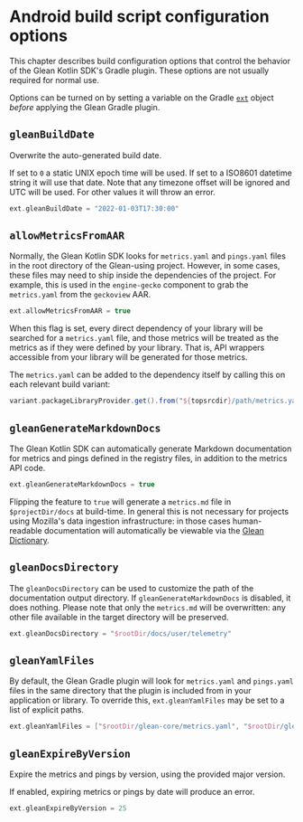 # Android build script configuration options

This chapter describes build configuration options that control the behavior of the Glean Kotlin SDK's Gradle plugin.
These options are not usually required for normal use.

Options can be turned on by setting a variable on the Gradle [`ext`](https://docs.gradle.org/current/dsl/org.gradle.api.plugins.ExtraPropertiesExtension.html) object *before* applying the Glean Gradle plugin.

## `gleanBuildDate`

Overwrite the auto-generated build date.

If set to `0` a static UNIX epoch time will be used.
If set to a ISO8601 datetime string it will use that date.
Note that any timezone offset will be ignored and UTC will be used.
For other values it will throw an error.

```groovy
ext.gleanBuildDate = "2022-01-03T17:30:00"
```

## `allowMetricsFromAAR`

Normally, the Glean Kotlin SDK looks for `metrics.yaml` and `pings.yaml` files in the root directory of the Glean-using project.
However, in some cases, these files may need to ship inside the dependencies of the project.
For example, this is used in the `engine-gecko` component to grab the `metrics.yaml` from the `geckoview` AAR.

```groovy
ext.allowMetricsFromAAR = true
```

When this flag is set, every direct dependency of your library will be searched for a `metrics.yaml` file, and those metrics will be treated as the metrics as if they were defined by your library.
That is, API wrappers accessible from your library will be generated for those metrics.

The `metrics.yaml` can be added to the dependency itself by calling this on each relevant build variant:

```groovy
variant.packageLibraryProvider.get().from("${topsrcdir}/path/metrics.yaml")
```

## `gleanGenerateMarkdownDocs`


The Glean Kotlin SDK can automatically generate Markdown documentation for metrics and pings defined in the registry files, in addition to the metrics API code.

```groovy
ext.gleanGenerateMarkdownDocs = true
```

Flipping the feature to `true` will generate a `metrics.md` file in `$projectDir/docs` at build-time. In general this is not necessary for projects using Mozilla's data ingestion infrastructure: in those cases human-readable documentation will automatically be viewable via the [Glean Dictionary](https://dictionary.telemetry.mozilla.org).

## `gleanDocsDirectory`

The `gleanDocsDirectory` can be used to customize the path of the documentation output directory.
If `gleanGenerateMarkdownDocs` is disabled, it does nothing.
Please note that only the `metrics.md` will be overwritten: any other file available in the target directory will be preserved.

```groovy
ext.gleanDocsDirectory = "$rootDir/docs/user/telemetry"
```

## `gleanYamlFiles`

By default, the Glean Gradle plugin will look for `metrics.yaml` and `pings.yaml` files in the same directory that the plugin is included from in your application or library.
To override this, `ext.gleanYamlFiles` may be set to a list of explicit paths.

```groovy
ext.gleanYamlFiles = ["$rootDir/glean-core/metrics.yaml", "$rootDir/glean-core/pings.yaml"]
```

## `gleanExpireByVersion`

Expire the metrics and pings by version, using the provided major version.

If enabled, expiring metrics or pings by date will produce an error.

```groovy
ext.gleanExpireByVersion = 25
```


